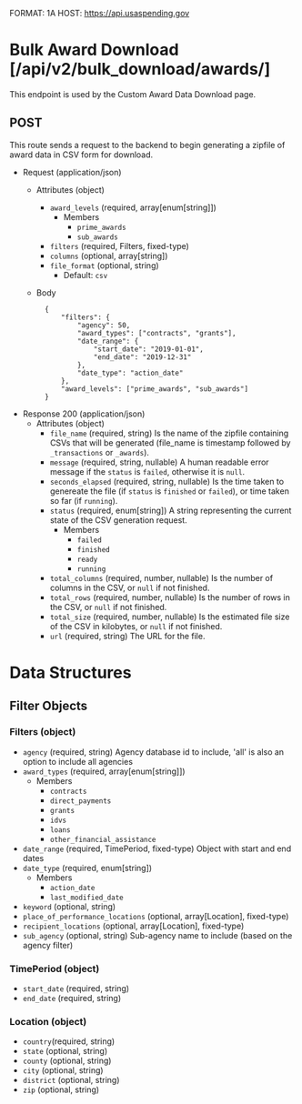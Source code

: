FORMAT: 1A
HOST: https://api.usaspending.gov

# Bulk Award Download [/api/v2/bulk_download/awards/]

This endpoint is used by the Custom Award Data Download page.

## POST

This route sends a request to the backend to begin generating a zipfile of award data in CSV form for download.
        
+ Request (application/json)
    + Attributes (object)
        + `award_levels` (required, array[enum[string]])
            + Members
                + `prime_awards`
                + `sub_awards`
        + `filters` (required, Filters, fixed-type)
        + `columns` (optional, array[string])
        + `file_format` (optional, string)
            + Default: `csv`
    + Body

            {
                "filters": {
                    "agency": 50,
                    "award_types": ["contracts", "grants"],
                    "date_range": {
                        "start_date": "2019-01-01",
                        "end_date": "2019-12-31"
                    },
                    "date_type": "action_date"
                },
                "award_levels": ["prime_awards", "sub_awards"]
            }


+ Response 200 (application/json)
    + Attributes (object)
        + `file_name` (required, string)
            Is the name of the zipfile containing CSVs that will be generated (file_name is timestamp followed by `_transactions` or `_awards`).
        + `message` (required, string, nullable) 
            A human readable error message if the `status` is `failed`, otherwise it is `null`.
        + `seconds_elapsed` (required, string, nullable)
            Is the time taken to genereate the file (if `status` is `finished` or `failed`), or time taken so far (if `running`).
        + `status` (required, enum[string])
            A string representing the current state of the CSV generation request.
            + Members
                + `failed`
                + `finished`
                + `ready`
                + `running`
        + `total_columns` (required, number, nullable)
            Is the number of columns in the CSV, or `null` if not finished.
        + `total_rows` (required, number, nullable)
            Is the number of rows in the CSV, or `null` if not finished.
        + `total_size` (required, number, nullable)
            Is the estimated file size of the CSV in kilobytes, or `null` if not finished.
        + `url` (required, string)
            The URL for the file.

# Data Structures

## Filter Objects

### Filters (object)
+ `agency` (required, string) 
    Agency database id to include, 'all' is also an option to include all agencies
+ `award_types` (required, array[enum[string]]) 
    + Members
        + `contracts`
        + `direct_payments`
        + `grants`
        + `idvs`
        + `loans`
        + `other_financial_assistance`
+ `date_range` (required, TimePeriod, fixed-type) 
    Object with start and end dates
+ `date_type` (required, enum[string])
    + Members
        + `action_date`
        + `last_modified_date`
+ `keyword` (optional, string)
+ `place_of_performance_locations` (optional, array[Location], fixed-type)
+ `recipient_locations` (optional, array[Location], fixed-type)
+ `sub_agency` (optional, string) 
    Sub-agency name to include (based on the agency filter)

### TimePeriod (object)
+ `start_date` (required, string)
+ `end_date` (required, string)

### Location (object)
+ `country`(required, string)
+ `state` (optional, string)
+ `county` (optional, string)
+ `city` (optional, string)
+ `district` (optional, string)
+ `zip` (optional, string)
